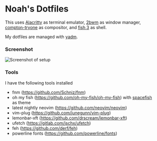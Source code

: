 # Noah's Dotfiles
This uses [Alacritty](https://github.com/jwilm/alacritty) as terminal emulator, 
[2bwm](https://github.com/venam/2bwm) as window manager, 
[compton-tryone](https://github.com/tryone144/compton) as compositor,
and [fish 3](https://github.com/fish-shell/fish-shell) as shell.

My dotfiles are managed with [yadm](https://github.com/TheLocehiliosan/yadm).

### Screenshot
![Screenshot of setup](https://i.paste.pics/0a3b11e02647ef6d27dbcd783d34e9a5.png)

### Tools
I have the following tools installed
- fnm (https://github.com/Schniz/fnm)
- oh my fish (https://github.com/oh-my-fish/oh-my-fish) with [spacefish](https://github.com/matchai/spacefish) as theme
- latest nightly neovim (https://github.com/neovim/neovim)
- vim-plug (https://github.com/junegunn/vim-plug)
- lemonbar-xft (https://github.com/drscream/lemonbar-xft)
- ufetch (https://gitlab.com/jschx/ufetch)
- feh (https://github.com/derf/feh)
- powerline fonts (https://github.com/powerline/fonts)
